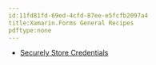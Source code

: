 ```yaml
---
id:11fd81fd-69ed-4cfd-87ee-e5fcfb2097a4
title:Xamarin.Forms General Recipes
pdftype:none
---
```


- [Securely Store Credentials](store-credentials/)
